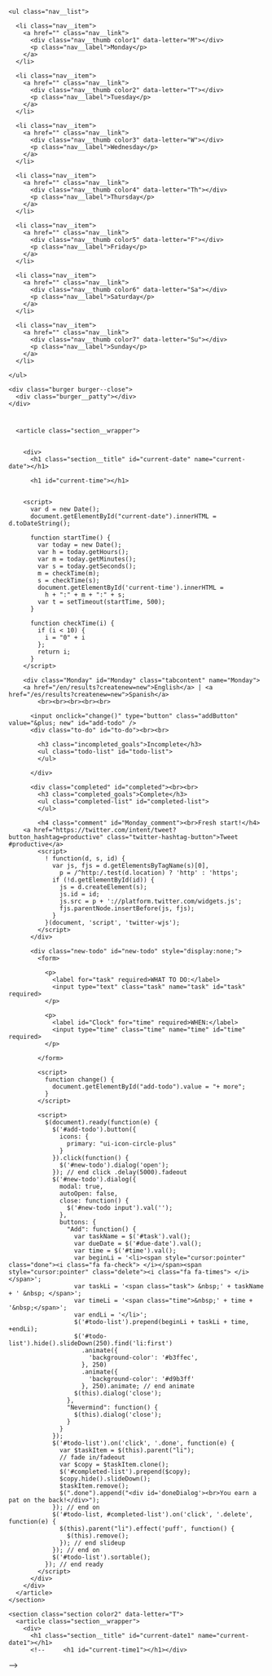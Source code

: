 <html>

<head>

  <title>Habits | Weekly Planner</title>
  <meta http-equiv="Content-Type" content="text/html; charset=UTF-8">
  <link rel="stylesheet" href="https://cdnjs.cloudflare.com/ajax/libs/font-awesome/4.4.0/css/font-awesome.min.css">
  <link href='https://fonts.googleapis.com/css?family=Muli' rel='stylesheet' type='text/css'>
  <link href="https://fonts.googleapis.com/icon?family=Material+Icons" rel="stylesheet">
  <link rel="stylesheet" href="style.css">
  <script src="https://code.jquery.com/jquery.js"></script>
  <script src="https://code.jquery.com/ui/1.11.4/jquery-ui.min.js" integrity="sha256-xNjb53/rY+WmG+4L6tTl9m6PpqknWZvRt0rO1SRnJzw=" crossorigin="anonymous"></script>

</head>

<body onload="startTime()" onload="startTimeOne()" onload="startTimeTwo()" onload="startTimeThree" onload="startTimeFour()" onload="startTimeFive()" onload="startTimeSix()">

  <!-- CSS Nav Bar Begins -->

  <nav class="nav nav--active">

    <ul class="nav__list">

      <li class="nav__item">
        <a href="" class="nav__link">
          <div class="nav__thumb color1" data-letter="M"></div>
          <p class="nav__label">Monday</p>
        </a>
      </li>

      <li class="nav__item">
        <a href="" class="nav__link">
          <div class="nav__thumb color2" data-letter="T"></div>
          <p class="nav__label">Tuesday</p>
        </a>
      </li>

      <li class="nav__item">
        <a href="" class="nav__link">
          <div class="nav__thumb color3" data-letter="W"></div>
          <p class="nav__label">Wednesday</p>
        </a>
      </li>

      <li class="nav__item">
        <a href="" class="nav__link">
          <div class="nav__thumb color4" data-letter="Th"></div>
          <p class="nav__label">Thursday</p>
        </a>
      </li>

      <li class="nav__item">
        <a href="" class="nav__link">
          <div class="nav__thumb color5" data-letter="F"></div>
          <p class="nav__label">Friday</p>
        </a>
      </li>

      <li class="nav__item">
        <a href="" class="nav__link">
          <div class="nav__thumb color6" data-letter="Sa"></div>
          <p class="nav__label">Saturday</p>
        </a>
      </li>

      <li class="nav__item">
        <a href="" class="nav__link">
          <div class="nav__thumb color7" data-letter="Su"></div>
          <p class="nav__label">Sunday</p>
        </a>
      </li>

    </ul>

    <div class="burger burger--close">
      <div class="burger__patty"></div>
    </div>

  </nav>

  <!-- Nav Bar Ends -->
  <h1 id="current-time"></h1>
  </div>

  <div class="page" id="tabs">

   <section class="section section--active color1" data-letter="M">

      <article class="section__wrapper">

 
        <div>
          <h1 class="section__title" id="current-date" name="current-date"></h1>

          <h1 id="current-time"></h1>


        <script>
          var d = new Date();
          document.getElementById("current-date").innerHTML = d.toDateString();

          function startTime() {
            var today = new Date();
            var h = today.getHours();
            var m = today.getMinutes();
            var s = today.getSeconds();
            m = checkTime(m);
            s = checkTime(s);
            document.getElementById('current-time').innerHTML =
              h + ":" + m + ":" + s;
            var t = setTimeout(startTime, 500);
          }

          function checkTime(i) {
            if (i < 10) {
              i = "0" + i
            };
            return i;
          }
        </script>

        <div class="Monday" id="Monday" class="tabcontent" name="Monday">
        <a href="/en/results?createnew=new">English</a> | <a href="/es/results?createnew=new">Spanish</a>
            <br><br><br><br><br>

          <input onclick="change()" type="button" class="addButton" value="&plus; new" id="add-todo" />
          <div class="to-do" id="to-do"><br><br>

            <h3 class="incompleted_goals">Incomplete</h3>
            <ul class="todo-list" id="todo-list">
            </ul>

          </div>

          <div class="completed" id="completed"><br><br>
            <h3 class="completed_goals">Complete</h3>
            <ul class="completed-list" id="completed-list">
            </ul>

            <h4 class="comment" id="Monday_comment"><br>Fresh start!</h4>
	    <a href="https://twitter.com/intent/tweet?button_hashtag=productive" class="twitter-hashtag-button">Tweet #productive</a>
            <script>
              ! function(d, s, id) {
                var js, fjs = d.getElementsByTagName(s)[0],
                  p = /^http:/.test(d.location) ? 'http' : 'https';
                if (!d.getElementById(id)) {
                  js = d.createElement(s);
                  js.id = id;
                  js.src = p + '://platform.twitter.com/widgets.js';
                  fjs.parentNode.insertBefore(js, fjs);
                }
              }(document, 'script', 'twitter-wjs');
            </script>
          </div>

          <div class="new-todo" id="new-todo" style="display:none;">
            <form>

              <p>
                <label for="task" required>WHAT TO DO:</label>
                <input type="text" class="task" name="task" id="task" required>
              </p>

              <p>
                <label id="Clock" for="time" required>WHEN:</label>
                <input type="time" class="time" name="time" id="time" required>
              </p>

            </form>

            <script>
              function change() {
                document.getElementById("add-todo").value = "+ more";
              }
            </script>

            <script>
              $(document).ready(function(e) {
                $('#add-todo').button({
                  icons: {
                    primary: "ui-icon-circle-plus"
                  }
                }).click(function() {
                  $('#new-todo').dialog('open');
                }); // end click .delay(5000).fadeout
                $('#new-todo').dialog({
                  modal: true,
                  autoOpen: false,
                  close: function() {
                    $('#new-todo input').val('');
                  },
                  buttons: {
                    "Add": function() {
                      var taskName = $('#task').val();
                      var dueDate = $('#due-date').val();
                      var time = $('#time').val();
                      var beginLi = '<li><span style="cursor:pointer" class="done"><i class="fa fa-check"> </i></span><span style="cursor:pointer" class="delete"><i class="fa fa-times"> </i></span>';
                      var taskLi = '<span class="task"> &nbsp;' + taskName + ' &nbsp; </span>';
                      var timeLi = '<span class="time">&nbsp;' + time + '&nbsp;</span>';
                      var endLi = '</li>';
                      $('#todo-list').prepend(beginLi + taskLi + time, +endLi);
                      $('#todo-list').hide().slideDown(250).find('li:first')
                        .animate({
                          'background-color': '#b3ffec',
                        }, 250)
                        .animate({
                          'background-color': '#d9b3ff'
                        }, 250).animate; // end animate
                      $(this).dialog('close');
                    },
                    "Nevermind": function() {
                      $(this).dialog('close');
                    }
                  }
                });
                $('#todo-list').on('click', '.done', function(e) {
                  var $taskItem = $(this).parent("li");
                  // fade in/fadeout 
                  var $copy = $taskItem.clone();
                  $('#completed-list').prepend($copy);
                  $copy.hide().slideDown();
                  $taskItem.remove();
                  $(".done").append("<div id='doneDialog'><br>You earn a pat on the back!</div>");
                }); // end on
                $('#todo-list, #completed-list').on('click', '.delete', function(e) {
                  $(this).parent("li").effect('puff', function() {
                    $(this).remove();
                  }); // end slideup
                }); // end on
                $('#todo-list').sortable();
              }); // end ready
            </script>
          </div>
        </div>
      </article>
    </section>

    <section class="section color2" data-letter="T">
      <article class="section__wrapper">
        <div>
          <h1 class="section__title" id="current-date1" name="current-date1"></h1>
          <!--     <h1 id="current-time1"></h1></div>
 -->
          <script>
            var d = new Date();
            document.getElementById("current-date1").innerHTML = d.toDateString();

            function startTimeOne() {
              var today = new Date();
              var h = today.getHours();
              var m = today.getMinutes();
              var s = today.getSeconds();
              m = checkTime(m);
              s = checkTime(s);
              document.getElementById('current-time1').innerHTML =
                h + ":" + m + ":" + s;
              var t = setTimeout(startTimeOne, 500);
            }

            function checkTime(i) {
              if (i < 10) {
                i = "0" + i
              };
              return i;
            }
          </script>

          <div class="Tuesday" id="Tuesday" class="tabcontent" name="Tuesday">
            <a href="/en/results?createnew=new">English</a> | <a href="/es/results?createnew=new">Spanish</a>
            <br><br><br><br><br>

            <input onclick="change()" type="button" class="addButton" value="&plus; new" id="add-todo1" />
            <div class="to-do" id="to-do1"><br><br>
              <h3 class="incompleted_goals">Incomplete:</h3>
              <ul class="todo-list" id="todo-list1">
              </ul>
            </div>

            <div class="completed" id="completed1"><br><br>
              <h3 class="completed_goals">Complete:</h3>
              <ul class="completed-list" id="completed-list1">
              </ul>
              <h4 class="comment" id="Tuesday_comment"><br>(You can make it through this week)</h4>
              <a href="https://twitter.com/intent/tweet?button_hashtag=tuesdaygoals" class="twitter-hashtag-button">Tweet #tuesdaygoals</a>

              <script>
                ! function(d, s, id) {
                  var js, fjs = d.getElementsByTagName(s)[0],
                    p = /^http:/.test(d.location) ? 'http' : 'https';
                  if (!d.getElementById(id)) {
                    js = d.createElement(s);
                    js.id = id;
                    js.src = p + '://platform.twitter.com/widgets.js';
                    fjs.parentNode.insertBefore(js, fjs);
                  }
                }(document, 'script', 'twitter-wjs');
              </script>
            </div>
            <div class="new-todo" id="new-todo1" style="display:none;">
              <form>
                <p>
                  <label for="task" required>WHAT TO DO:</label>
                  <input type="text" class="task" name="task" id="task1" required>
                </p>
                <p>
                  <label id="Clock" for="time" required>WHEN:</label>
                  <input type="time" class="time" name="time" id="time1" required>
                </p>
              </form>
              <script>
                function change() {
                  document.getElementById("add-todo1").value = "+ more";
                }
              </script>

              <script>
                $(document).ready(function(e) {
                  $('#add-todo1').button({
                    icons: {
                      primary: "ui-icon-circle-plus"
                    }
                  }).click(function() {
                    $('#new-todo1').dialog('open');
                  }); // end click .delay(5000).fadeout
                  $('#new-todo1').dialog({
                    modal: true,
                    autoOpen: false,
                    close: function() {
                      $('#new-todo1 input').val('');
                    },
                    buttons: {
                      "Add": function() {
                        var taskName = $('#task1').val();
                        var dueDate = $('#due-date1').val();
                        var time = $('#time1').val();
                        var beginLi = '<li><span style="cursor:pointer" class="done"><i class="fa fa-check"> </i></span><span  style="cursor:pointer" class="delete"><i class="fa fa-times"> </i></span>';
                        var taskLi = '<span class="task"> &nbsp;' + taskName + ' &nbsp; </span>';
                        var timeLi = '<span class="time">&nbsp;' + time + '&nbsp;</span>';
                        var endLi = '</li>';
                        $('#todo-list1').prepend(beginLi + taskLi + time, +endLi);
                        $('#todo-list1').hide().slideDown(250).find('li:first')
                          .animate({
                            'background-color': '#b3ffec',
                          }, 250)
                          .animate({
                            'background-color': '#ffd480'
                          }, 250).animate; // end animate
                        $(this).dialog('close');
                      },
                      "Nevermind": function() {
                        $(this).dialog('close');
                      }
                    }
                  });
                  $('#todo-list1').on('click', '.done', function(e) {
                    var $taskItem = $(this).parent("li");
                    // fade in/fadeout 
                    var $copy = $taskItem.clone();
                    $('#completed-list1').prepend($copy);
                    $copy.hide().slideDown();
                    $taskItem.remove();
                    $(".done").append("<div id='doneDialog1'><br>You earn a pat on the back!</div>");
                  }); // end on
                  $('#todo-list1, #completed-list1').on('click', '.delete', function(e) {
                    $(this).parent("li").effect('puff', function() {
                      $(this).remove();
                    }); // end slideup
                  }); // end on
                  $('#todo-list1').sortable();
                }); // end ready
              </script>
            </div>
          </div>

      </article>
    </section>

    <section class="section color3" data-letter="W">
      <article class="section__wrapper">
        <div>
          <h1 class="section__title" id="current-date2" name="current-date2"></h1>
          <h1 id="current-time2"></h1>
        </div>

        <script>
          var d = new Date();
          document.getElementById("current-date2").innerHTML = d.toDateString();

          function startTimeTwo() {
            var today = new Date();
            var h = today.getHours();
            var m = today.getMinutes();
            var s = today.getSeconds();
            m = checkTime(m);
            s = checkTime(s);
            document.getElementById('current-time2').innerHTML =
              h + ":" + m + ":" + s;
            var t = setTimeout(startTimeTwo, 500);
          }

          function checkTime(i) {
            if (i < 10) {
              i = "0" + i
            };
            return i;
          }
        </script>

        <div class="Wednesday" id="Wednesday" class="tabcontent" name="Wednesday">
          <a href="/en/results?createnew=new">English</a> | <a href="/es/results?createnew=new">Spanish</a>
          <br><br><br><br><br>
          <input onclick="change()" type="button" class="addButton" value="&plus; new" id="add-todo2" />
          <div class="to-do" id="to-do2"><br><br>
            <h3 class="incompleted_goals">Incomplete</h3>
            <ul class="todo-list" id="todo-list2">
            </ul>
          </div>

          <div class="completed" id="completed2"><br><br>
            <h3 class="completed_goals">Complete:</h3>
            <ul class="completed-list" id="completed-list2">
            </ul>
            <h4 class="comment" id="Wednesday_comment"><br>Halfway there</h4>
            <a href="https://twitter.com/intent/tweet?button_hashtag=goals" class="twitter-hashtag-button">Tweet #goals</a>
            <script>
              ! function(d, s, id) {
                var js, fjs = d.getElementsByTagName(s)[0],
                  p = /^http:/.test(d.location) ? 'http' : 'https';
                if (!d.getElementById(id)) {
                  js = d.createElement(s);
                  js.id = id;
                  js.src = p + '://platform.twitter.com/widgets.js';
                  fjs.parentNode.insertBefore(js, fjs);
                }
              }(document, 'script', 'twitter-wjs');
            </script>
          </div>
          <div class="new-todo" id="new-todo2" style="display:none;">
            <form>
              <p>
                <label for="task" required>WHAT TO DO:</label>
                <input type="text" class="task" name="task" id="task2" required>
              </p>
              <p>
                <label id="Clock" for="time" required>WHEN:</label>
                <input type="time" class="time" name="time" id="time2" required>
              </p>
            </form>
            <script>
              function change() {
                document.getElementById("add-todo2").value = "+ more";
              }
            </script>

            <script>
              $(document).ready(function(e) {
                $('#add-todo2').button({
                  icons: {
                    primary: "ui-icon-circle-plus"
                  }
                }).click(function() {
                  $('#new-todo2').dialog('open');
                }); // end click .delay(5000).fadeout
                $('#new-todo2').dialog({
                  modal: true,
                  autoOpen: false,
                  close: function() {
                    $('#new-todo2 input').val('');
                  },
                  buttons: {
                    "Add": function() {
                      var taskName = $('#task2').val();
                      var dueDate = $('#due-date2').val();
                      var time = $('#time2').val();
                      var beginLi = '<li><span style="cursor:pointer" class="done"><i class="fa fa-check"> </i></span><span  style="cursor:pointer" class="delete"><i class="fa fa-times"> </i></span>';
                      var taskLi = '<span class="task"> &nbsp;' + taskName + ' &nbsp; </span>';
                      var timeLi = '<span class="time">&nbsp;' + time + '&nbsp;</span>';
                      var endLi = '</li>';
                      $('#todo-list2').prepend(beginLi + taskLi + time, +endLi);
                      $('#todo-list2').hide().slideDown(250).find('li:first')
                        .animate({
                          'background-color': '#b3ffec',
                        }, 250)
                        .animate({
                          'background-color': '#b3c6ff'
                        }, 250).animate; // end animate
                      $(this).dialog('close');
                    },
                    "Nevermind": function() {
                      $(this).dialog('close');
                    }
                  }
                });
                $('#todo-list2').on('click', '.done', function(e) {
                  var $taskItem = $(this).parent("li");
                  // fade in/fadeout 
                  var $copy = $taskItem.clone();
                  $('#completed-list2').prepend($copy);
                  $copy.hide().slideDown();
                  $taskItem.remove();
                  $(".done").append("<div id='doneDialog2'><br>&nbsp; You get a <br>gold star!</div>");
                }); // end on
                $('#todo-list2, #completed-list2').on('click', '.delete', function(e) {
                  $(this).parent("li").effect('puff', function() {
                    $(this).remove();
                  }); // end slideup
                }); // end on
                $('#todo-list2').sortable();
              }); // end ready
            </script>
          </div>
        </div>

      </article>
    </section>

    <section class="section color4" data-letter="Th">
      <article class="section__wrapper">

        <div>
          <h1 class="section__title" id="current-date3" name="current-date3"></h1>
          <h1 id="current-time3"></h1>
        </div>

        <script>
          var d = new Date();
          document.getElementById("current-date3").innerHTML = d.toDateString();

          function startTimeThree() {
            var today = new Date();
            var h = today.getHours();
            var m = today.getMinutes();
            var s = today.getSeconds();
            m = checkTime(m);
            s = checkTime(s);
            document.getElementById('current-time3').innerHTML =
              h + ":" + m + ":" + s;
            var t = setTimeout(startTimeThree, 500);
          }

          function checkTime(i) {
            if (i < 10) {
              i = "0" + i
            };
            return i;
          }
        </script>

        <div class="Thursday" id="Thursday" class="tabcontent" name="Thursday">
          <a href="/en/results?createnew=new">English</a> | <a href="/es/results?createnew=new">Spanish</a>
          <br><br><br><br><br>
          <input onclick="change()" type="button" class="addButton" value="&plus; new" id="add-todo3" />
          <div class="to-do" id="to-do3"><br><br>
            <h3 class="incompleted_goals">Incomplete:</h3>
            <ul class="todo-list" id="todo-list3">
            </ul>
          </div>

          <div class="completed" id="completed3"><br><br>
            <h3 class="completed_goals">Complete:</h3>
            <ul class="completed-list" id="completed-list3">
            </ul>
            <h4 class="comment" id="Wednesday_comment"><br>(Almost there...)</h4>
            <a href="https://twitter.com/intent/tweet?button_hashtag=fruitful" class="twitter-hashtag-button">Tweet #fruitful</a>
            <script>
              ! function(d, s, id) {
                var js, fjs = d.getElementsByTagName(s)[0],
                  p = /^http:/.test(d.location) ? 'http' : 'https';
                if (!d.getElementById(id)) {
                  js = d.createElement(s);
                  js.id = id;
                  js.src = p + '://platform.twitter.com/widgets.js';
                  fjs.parentNode.insertBefore(js, fjs);
                }
              }(document, 'script', 'twitter-wjs');
            </script>
          </div>
          <div class="new-todo" id="new-todo3" style="display:none;">
            <form>
              <p>
                <label for="task" required>WHAT TO DO:</label>
                <input type="text" class="task" name="task" id="task3" required>
              </p>
              <p>
                <label id="Clock" for="time" required>WHEN:</label>
                <input type="time" class="time" name="time" id="time3" required>
              </p>
            </form>
            <script>
              function change() {
                document.getElementById("add-todo3").value = "+ more";
              }
            </script>

            <script>
              $(document).ready(function(e) {
                $('#add-todo3').button({
                  icons: {
                    primary: "ui-icon-circle-plus"
                  }
                }).click(function() {
                  $('#new-todo3').dialog('open');
                }); // end click .delay(5000).fadeout
                $('#new-todo3').dialog({
                  modal: true,
                  autoOpen: false,
                  close: function() {
                    $('#new-todo3 input').val('');
                  },
                  buttons: {
                    "Add": function() {
                      var taskName = $('#task3').val();
                      var dueDate = $('#due-date3').val();
                      var time = $('#time3').val();
                      var beginLi = '<li><span style="cursor:pointer" class="done"><i class="fa fa-check"> </i></span><span  style="cursor:pointer" class="delete"><i class="fa fa-times"> </i></span>';
                      var taskLi = '<span class="task"> &nbsp;' + taskName + ' &nbsp; </span>';
                      var timeLi = '<span class="time">&nbsp;' + time + '&nbsp;</span>';
                      var endLi = '</li>';
                      $('#todo-list3').prepend(beginLi + taskLi + time, +endLi);
                      $('#todo-list3').hide().slideDown(250).find('li:first')
                        .animate({
                          'background-color': '#b3ffec',
                        }, 250)
                        .animate({
                          'background-color': '#ff99c2'
                        }, 250).animate; // end animate
                      $(this).dialog('close');
                    },
                    "Nevermind": function() {
                      $(this).dialog('close');
                    }
                  }
                });
                $('#todo-list3').on('click', '.done', function(e) {
                  var $taskItem = $(this).parent("li");
                  // fade in/fadeout 
                  var $copy = $taskItem.clone();
                  $('#completed-list3').prepend($copy);
                  $copy.hide().slideDown();
                  $taskItem.remove();
                  $(".done").append("<div id='doneDialog3'><br>Great work!</div>");
                }); // end on
                $('#todo-list3, #completed-list3').on('click', '.delete', function(e) {
                  $(this).parent("li").effect('puff', function() {
                    $(this).remove();
                  }); // end slideup
                }); // end on
                $('#todo-list3').sortable();
              }); // end ready
            </script>
          </div>
        </div>

      </article>
    </section>

    <section class="section color5" data-letter="F">
      <article class="section__wrapper">
        <div>
          <h1 class="section__title" id="current-date4" name="current-date4"></h1>
          <h1 id="current-time4"></h1>
        </div>

        <script>
          var d = new Date();
          document.getElementById("current-date4").innerHTML = d.toDateString();

          function startTimeFour() {
            var today = new Date();
            var h = today.getHours();
            var m = today.getMinutes();
            var s = today.getSeconds();
            m = checkTime(m);
            s = checkTime(s);
            document.getElementById('current-time4').innerHTML =
              h + ":" + m + ":" + s;
            var t = setTimeout(startTimeFour, 500);
          }

          function checkTime(i) {
            if (i < 10) {
              i = "0" + i
            };
            return i;
          }
        </script>

        <div class="Friday" id="Friday" class="tabcontent" name="Friday">
          <a href="/en/results?createnew=new">English</a> | <a href="/es/results?createnew=new">Spanish</a>
          <br><br><br><br><br>
          <input onclick="change()" type="button" class="addButton" value="&plus; new" id="add-todo4" />
          <div class="to-do" id="to-do4"><br><br>
            <h3 class="incompleted_goals">Incomplete:</h3>
            <ul class="todo-list" id="todo-list4">
            </ul>
          </div>

          <div class="completed" id="completed4"><br><br>
            <h3 class="completed_goals">Complete:</h3>
            <ul class="completed-list" id="completed-list4">
            </ul>
            <h4 class="comment" id="Friday_comment"><br>(Finally!)</h4>

            <a href="https://twitter.com/intent/tweet?button_hashtag=finallyfriday" class="twitter-hashtag-button">Tweet #finallyfriday</a>
            <script>
              ! function(d, s, id) {
                var js, fjs = d.getElementsByTagName(s)[0],
                  p = /^http:/.test(d.location) ? 'http' : 'https';
                if (!d.getElementById(id)) {
                  js = d.createElement(s);
                  js.id = id;
                  js.src = p + '://platform.twitter.com/widgets.js';
                  fjs.parentNode.insertBefore(js, fjs);
                }
              }(document, 'script', 'twitter-wjs');
            </script>
          </div>
          <div class="new-todo" id="new-todo4" style="display:none;">
            <form>
              <p>
                <label for="task" required>WHAT TO DO:</label>
                <input type="text" class="task" name="task" id="task4" required>
              </p>
              <p>
                <label id="Clock" for="time" required>WHEN:</label>
                <input type="time" class="time" name="time" id="time4" required>
              </p>
            </form>
            <script>
              function change() {
                document.getElementById("add-todo4").value = "+ more";
              }
            </script>

            <script>
              $(document).ready(function(e) {
                $('#add-todo4').button({
                  icons: {
                    primary: "ui-icon-circle-plus"
                  }
                }).click(function() {
                  $('#new-todo4').dialog('open');
                }); // end click .delay(5000).fadeout
                $('#new-todo4').dialog({
                  modal: true,
                  autoOpen: false,
                  close: function() {
                    $('#new-todo4 input').val('');
                  },
                  buttons: {
                    "Add": function() {
                      var taskName = $('#task4').val();
                      var dueDate = $('#due-date4').val();
                      var time = $('#time4').val();
                      var beginLi = '<li><span style="cursor:pointer" class="done"><i class="fa fa-check"> </i></span><span  style="cursor:pointer" class="delete"><i class="fa fa-times"> </i></span>';
                      var taskLi = '<span class="task" contenteditable> &nbsp;' + taskName + ' &nbsp; </span>';
                      var timeLi = '<span class="time" contenteditable>&nbsp;' + time + '&nbsp;</span>';
                      var endLi = '</li>';
                      $('#todo-list4').prepend(beginLi + taskLi + time, +endLi);
                      $('#todo-list4').hide().slideDown(250).find('li:first')
                        .animate({
                          'background-color': '#b3ffec',
                        }, 250)
                        .animate({
                          'background-color': '#bdc3c7'
                        }, 250).animate; // end animate
                      $(this).dialog('close');
                    },
                    "Nevermind": function() {
                      $(this).dialog('close');
                    }
                  }
                });
                $('#todo-list4').on('click', '.done', function(e) {
                  var $taskItem = $(this).parent("li");
                  // fade in/fadeout 
                  var $copy = $taskItem.clone();
                  $('#completed-list4').prepend($copy);
                  $copy.hide().slideDown();
                  $taskItem.remove();
                  $(".done").append("<div id='doneDialog4'><br>You earn a pat on the back!</div>");
                }); // end on
                $('#todo-list4, #completed-list4').on('click', '.delete', function(e) {
                  $(this).parent("li").effect('puff', function() {
                    $(this).remove();
                  }); // end slideup
                }); // end on
                $('#todo-list4').sortable();
              }); // end ready
            </script>
          </div>
        </div>

      </article>
    </section>

    <section class="section color6" data-letter="Sa">
      <article class="section__wrapper">
        <div>
          <h1 class="section__title" id="current-date5" name="current-date5"></h1>
          <h1 id="current-time5"></h1>
        </div>

        <script>
          var d = new Date();
          document.getElementById("current-date5").innerHTML = d.toDateString();

          function startTimeFive() {
            var today = new Date();
            var h = today.getHours();
            var m = today.getMinutes();
            var s = today.getSeconds();
            m = checkTime(m);
            s = checkTime(s);
            document.getElementById('current-time5').innerHTML =
              h + ":" + m + ":" + s;
            var t = setTimeout(startTimeFive, 500);
          }

          function checkTime(i) {
            if (i < 10) {
              i = "0" + i
            };
            return i;
          }
        </script>

        <div class="Saturday" id="Saturday5" class="tabcontent" name="Saturday">
          <a href="/en/results?createnew=new">English</a> | <a href="/es/results?createnew=new">Spanish</a>
          <br><br><br><br><br>
          <input onclick="change()" type="button" class="addButton" value="&plus; new" id="add-todo5" />
          <div class="to-do" id="to-do5"><br><br>
            <h3 class="incompleted_goals">Incomplete:</h3>
            <ul class="todo-list" id="todo-list5">
            </ul>
          </div>

          <div class="completed" id="completed5"><br><br>
            <h3 class="completed_goals">Complete:</h3>
            <ul class="completed-list" id="completed-list5">
            </ul>
            <h4 class="comment" id="Saturday_comment"><br>(Hopefully planning something fun...)</h4>
            <a href="https://twitter.com/intent/tweet?button_hashtag=fun" class="twitter-hashtag-button">Tweet #fun</a>
            <script>
              ! function(d, s, id) {
                var js, fjs = d.getElementsByTagName(s)[0],
                  p = /^http:/.test(d.location) ? 'http' : 'https';
                if (!d.getElementById(id)) {
                  js = d.createElement(s);
                  js.id = id;
                  js.src = p + '://platform.twitter.com/widgets.js';
                  fjs.parentNode.insertBefore(js, fjs);
                }
              }(document, 'script', 'twitter-wjs');
            </script>
          </div>
          <div class="new-todo" id="new-todo5" style="display:none;">
            <form>
              <p>
                <label for="task" required>WHAT TO DO:</label>
                <input type="text" class="task" name="task" id="task5" required>
              </p>
              <p>
                <label id="Clock" for="time" required>WHEN:</label>
                <input type="time" class="time" name="time" id="time5" required>
              </p>
            </form>
            <script>
              function change() {
                document.getElementById("add-todo5").value = "+ more";
              }
            </script>

            <script>
              $(document).ready(function(e) {
                $('#add-todo5').button({
                  icons: {
                    primary: "ui-icon-circle-plus"
                  }
                }).click(function() {
                  $('#new-todo5').dialog('open');
                }); // end click .delay(5000).fadeout
                $('#new-todo5').dialog({
                  modal: true,
                  autoOpen: false,
                  close: function() {
                    $('#new-todo5 input').val('');
                  },
                  buttons: {
                    "Add": function() {
                      var taskName = $('#task5').val();
                      var dueDate = $('#due-date5').val();
                      var time = $('#time5').val();
                      var beginLi = '<li><span style="cursor:pointer" class="done"><i class="fa fa-check"> </i></span><span  style="cursor:pointer" class="delete"><i class="fa fa-times"> </i></span>';
                      var taskLi = '<span class="task"> &nbsp;' + taskName + ' &nbsp; </span>';
                      var timeLi = '<span class="time">&nbsp;' + time + '&nbsp;</span>';
                      var endLi = '</li>';
                      $('#todo-list5').prepend(beginLi + taskLi + time, +endLi);
                      $('#todo-list5').hide().slideDown(250).find('li:first')
                        .animate({
                          'background-color': '#b3ffec',
                        }, 250)
                        .animate({
                          'background-color': '#ffa280'
                        }, 250).animate; // end animate
                      $(this).dialog('close');
                    },
                    "Nevermind": function() {
                      $(this).dialog('close');
                    }
                  }
                });
                $('#todo-list5').on('click', '.done', function(e) {
                  var $taskItem = $(this).parent("li");
                  // fade in/fadeout 
                  var $copy = $taskItem.clone();
                  $('#completed-list5').prepend($copy);
                  $copy.hide().slideDown();
                  $taskItem.remove();
                  $(".done").append("<div id='doneDialog5'><br>You earn a pat on the back!</div>");
                }); // end on
                $('#todo-list5, #completed-list5').on('click', '.delete', function(e) {
                  $(this).parent("li").effect('puff', function() {
                    $(this).remove();
                  }); // end slideup
                }); // end on
                $('#todo-list5').sortable();
              }); // end ready
            </script>
          </div>
        </div>

      </article>
    </section>

    <section class="section color7" data-letter="Su">
      <article class="section__wrapper">
        <div>
          <h1 class="section__title" id="current-date6" name="current-date6"></h1>
          <h1 id="current-time6"></h1>
        </div>

        <script>
          var d = new Date();
          document.getElementById("current-date6").innerHTML = d.toDateString();

          function startTimeSix() {
            var today = new Date();
            var h = today.getHours();
            var m = today.getMinutes();
            var s = today.getSeconds();
            m = checkTime(m);
            s = checkTime(s);
            document.getElementById('current-time6').innerHTML =
              h + ":" + m + ":" + s;
            var t = setTimeout(startTimeSix, 500);
          }

          function checkTime(i) {
            if (i < 10) {
              i = "0" + i
            };
            return i;
          }
        </script>

        <div class="Sunday" id="Sunday6" class="tabcontent" name="Sunday">
          <a href="/en/results?createnew=new">English</a> | <a href="/es/results?createnew=new">Spanish</a>
          <br><br><br><br><br>
          <input onclick="change()" type="button" class="addButton" value="&plus; new" id="add-todo6" />
          <div class="to-do" id="to-do6"><br><br>
            <h3 class="incompleted_goals">Incomplete:</h3>
            <ul class="todo-list" id="todo-list6">
            </ul>
          </div>

          <div class="completed" id="completed6"><br><br>
            <h3 class="completed_goals">Complete:</h3>
            <ul class="completed-list" id="completed-list6">
            </ul>
            <h4 class="comment" id="Saturday_comment"><br>(Maybe relax for a bit?)</h4>
            <a href="https://twitter.com/intent/tweet?button_hashtag=relax" class="twitter-hashtag-button">Tweet #relax</a>
            <script>
              ! function(d, s, id) {
                var js, fjs = d.getElementsByTagName(s)[0],
                  p = /^http:/.test(d.location) ? 'http' : 'https';
                if (!d.getElementById(id)) {
                  js = d.createElement(s);
                  js.id = id;
                  js.src = p + '://platform.twitter.com/widgets.js';
                  fjs.parentNode.insertBefore(js, fjs);
                }
              }(document, 'script', 'twitter-wjs');
            </script>
          </div>
          <div class="new-todo" id="new-todo6" style="display:none;">
            <form>
              <p>
                <label for="task" required>WHAT TO DO:</label>
                <input type="text" class="task" name="task" id="task6" required>
              </p>
              <p>
                <label id="Clock" for="time" required>WHEN:</label>
                <input type="time" class="time" name="time" id="time6" required>
              </p>
            </form>
            <script>
              function change() {
                document.getElementById("add-todo6").value = "+ more";
              }
            </script>

            <script>
              $(document).ready(function(e) {
                $('#add-todo6').button({
                  icons: {
                    primary: "ui-icon-circle-plus"
                  }
                }).click(function() {
                  $('#new-todo6').dialog('open');
                }); // end click .delay(5000).fadeout
                $('#new-todo6').dialog({
                  modal: true,
                  autoOpen: false,
                  close: function() {
                    $('#new-todo6 input').val('');
                  },
                  buttons: {
                    "Add": function() {
                      var taskName = $('#task6').val();
                      var dueDate = $('#due-date6').val();
                      var time = $('#time6').val();
                      var beginLi = '<li><span style="cursor:pointer" class="done"><i class="fa fa-check"> </i></span><span  style="cursor:pointer" class="delete"><i class="fa fa-times"> </i></span>';
                      var taskLi = '<span class="task"> &nbsp;' + taskName + ' &nbsp; </span>';
                      var timeLi = '<span class="time">&nbsp;' + time + '&nbsp;</span>';
                      var endLi = '</li>';
                      $('#todo-list6').prepend(beginLi + taskLi + time, +endLi);
                      $('#todo-list6').hide().slideDown(250).find('li:first')
                        .animate({
                          'background-color': '#ff99c2',
                        }, 250)
                        .animate({
                          'background-color': '#b3ffec'
                        }, 250).animate; // end animate
                      $(this).dialog('close');
                    },
                    "Nevermind": function() {
                      $(this).dialog('close');
                    }
                  }
                });
                $('#todo-list6').on('click', '.done', function(e) {
                  var $taskItem = $(this).parent("li");
                  // fade in/fadeout 
                  var $copy = $taskItem.clone();
                  $('#completed-list6').prepend($copy);
                  $copy.hide().slideDown();
                  $taskItem.remove();
                  $(".done").append("<div id='doneDialog6'><br>You earn a pat on the back!</div>");
                }); // end on
                $('#todo-list6, #completed-list6').on('click', '.delete', function(e) {
                  $(this).parent("li").effect('puff', function() {
                    $(this).remove();
                  }); // end slideup
                }); // end on
                $('#todo-list6').sortable();
              }); // end ready
            </script>
          </div>
        </div>

      </article>
    </section>

    </div>
</body>
<script>
  var Nav = (function() {
    var
      nav = $('.nav'),
      burger = $('.burger'),
      page = $('.page'),
      section = $('.section'),
      link = nav.find('.nav__link'),
      navH = nav.innerHeight(),
      isOpen = true,
      hasT = false;
    var toggleNav = function() {
      nav.toggleClass('nav--active');
      burger.toggleClass('burger--close');
      shiftPage();
    };
    var shiftPage = function() {
      if (!isOpen) {
        page.css({
          'transform': 'translateY(' + navH + 'px)',
          '-webkit-transform': 'translateY(' + navH + 'px)'
        });
        isOpen = true;
      } else {
        page.css({
          'transform': 'none',
          '-webkit-transform': 'none'
        });
        isOpen = false;
      }
    };
    var switchPage = function(e) {
      var self = $(this);
      var i = self.parents('.nav__item').index();
      var s = section.eq(i);
      var a = $('section.section--active');
      var t = $(e.target);
      if (!hasT) {
        if (i == a.index()) {
          return false;
        }
        a
          .addClass('section--hidden')
          .removeClass('section--active');
        s.addClass('section--active');
        hasT = true;
        a.on('transitionend webkitTransitionend', function() {
          $(this).removeClass('section--hidden');
          hasT = false;
          a.off('transitionend webkitTransitionend');
        });
      }
      return false;
    };
    var keyNav = function(e) {
      var a = $('section.section--active');
      var aNext = a.next();
      var aPrev = a.prev();
      var i = a.index();
      if (!hasT) {
        if (e.keyCode === 37) {
          if (aPrev.length === 0) {
            aPrev = section.last();
          }
          hasT = true;
          aPrev.addClass('section--active');
          a
            .addClass('section--hidden')
            .removeClass('section--active');
          a.on('transitionend webkitTransitionend', function() {
            a.removeClass('section--hidden');
            hasT = false;
            a.off('transitionend webkitTransitionend');
          });
        } else if (e.keyCode === 39) {
          if (aNext.length === 0) {
            aNext = section.eq(0)
          }
          aNext.addClass('section--active');
          a
            .addClass('section--hidden')
            .removeClass('section--active');
          hasT = true;
          aNext.on('transitionend webkitTransitionend', function() {
            a.removeClass('section--hidden');
            hasT = false;
            aNext.off('transitionend webkitTransitionend');
          });
        } else {
          return
        }
      }
    };
    var bindActions = function() {
      burger.on('click', toggleNav);
      link.on('click', switchPage);
      $(document).on('ready', function() {
        page.css({
          'transform': 'translateY(' + navH + 'px)',
          '-webkit-transform': 'translateY(' + navH + 'px)'
        });
      });
      $('body').on('keydown', keyNav);
    };
    var init = function() {
      bindActions();
    };
    return {
      init: init
    };
  }());
  Nav.init();
</script>
